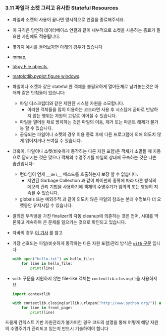 <a id="s3.11-files-and-sockets"></a>

### 3.11 파일과 소켓 그리고 유사한 Stateful Resources

- 파일과 소켓의 사용이 끝나면 명시적으로 연결을 종료해주세요.
- 이 규칙은 당연히 데이터베이스 연결과 같이 내부적으로 소켓을 사용하는 종료가 필요한 자원에도 적용됩니다.
- 몇가지 예시를 들어보자면 아래의 경우가 있습니다
- [mmap](https://docs.python.org/3/library/mmap.html),
- [h5py File objects](https://docs.h5py.org/en/stable/high/file.html),
- [matplotlib.pyplot figure windows](https://matplotlib.org/2.1.0/api/_as_gen/matplotlib.pyplot.close.html).

- 파일이나 소켓과 같은 stateful 한 객체를 불필요하게 열어둔체로 남겨놓는것은 아래와 같은 단점들이 있습니다:

  - 파일 디스크립터와 같은 제한된 시스템 자원을 소모합니다.
    - 이러한 객체들을 많이 이용하는 코드라면 사용 후 시스템에 곧바로 반납하지 않는 행위는 자원의 고갈로 이어질 수 있습니다.
  - 파일을 열어둔 채로 방치하는 것은 파일의 이동, 제거 또는 마운트 해제가 불가능 할 수 있습니다.
  - 공유되는 파일이나 소켓의 경우 이용 종료 후에 다른 프로그램에 의해 의도치 않게 읽어지거나 쓰여질 수 있습니다.

- 더욱이, 파일이나 소켓(비슷하게 동작하는 다른 자원 포함)은 객체가 소멸될 때 자동으로 닫혀지는 것은 맞으나 객체의 수명주기를 파일의 상태에 구속하는 것은 나쁜 습관입니다:

  - 런타임이 언제 `__del__` 메소드를 호출하는지 보장 할 수 없습니다.
    - 지연된 Garbage Collection 과 같이 파이썬의 종류에 따라 다른 방식의 메모리 관리 기법을 사용하기에 객체의 수명주기가 임의의 또는 영원히 지속될 수 있습니다.
  - globals 또는 예외추적 과 같이 의도치 않은 파일의 참조는 본래 수명보다 더 오랫동안 유지시킬 수 있습니다.

- 알려진 부작용을 가진 finalizer의 자동 cleanup에 의존하는 것은 언어, 시대를 막론하고 계속하여 큰 문제를 일으키는 것으로 확인되고 있습니다.
- 자바의 경우 [이 기사](https://wiki.sei.cmu.edu/confluence/display/java/MET12-J.+Do+not+use+finalizers) 를 참고

- 가장 선호되는 파일(비슷하게 동작하는 다른 자원 포함)관리 방식은 [`with` 구문](http://docs.python.org/reference/compound_stmts.html#the-with-statement) 입니다

  ```python
  with open("hello.txt") as hello_file:
      for line in hello_file:
          print(line)
  ```

- `with` 구문을 지원하지 않는 file-like 객체는 `contextlib.closing()`을 사용하세요.

  ```python
  import contextlib

  with contextlib.closing(urllib.urlopen("http://www.python.org/")) as front_page:
      for line in front_page:
          print(line)
  ```

드물게 컨텍스트 기반 자원관리가 불가피한 경우 코드의 설명을 통해 어떻게 해당 자원의 수명주기가 관리되고 있는지 반드시 기술하여야 합니다
